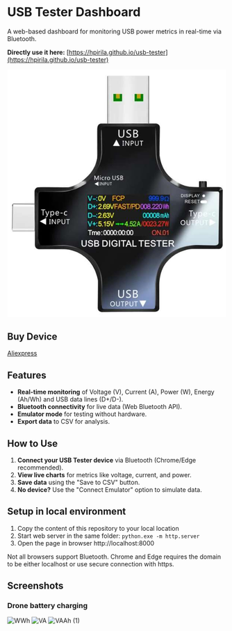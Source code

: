 # USB Tester Dashboard
A web-based dashboard for monitoring USB power metrics in real-time via Bluetooth.  

**Directly use it here:** [https://hpirila.github.io/usb-tester](https://hpirila.github.io/usb-tester)

![USB Tester Dashboard Preview](images/image.jpg)  

## Buy Device
[Aliexpress](https://s.click.aliexpress.com/e/_oF8CCmf)  


## Features
- **Real-time monitoring** of Voltage (V), Current (A), Power (W), Energy (Ah/Wh) and USB data lines (D+/D-).  
- **Bluetooth connectivity** for live data (Web Bluetooth API).  
- **Emulator mode** for testing without hardware.  
- **Export data** to CSV for analysis.  
## How to Use
1. **Connect your USB Tester device** via Bluetooth (Chrome/Edge recommended).  
2. **View live charts** for metrics like voltage, current, and power.  
3. **Save data** using the "Save to CSV" button.  
4. **No device?** Use the "Connect Emulator" option to simulate data.  
## Setup in local environment
1. Copy the content of this repository to your local location
2. Start web server in the same folder: `python.exe -m http.server`
3. Open the page in browser http://localhost:8000

Not all browsers support Bluetooth. Chrome and Edge requires the domain to be either localhost or use secure connection with https.
## Screenshots
### Drone battery charging
![WWh](https://github.com/user-attachments/assets/de36aba7-1934-4530-8110-844173978df9)
![VA](https://github.com/user-attachments/assets/249696f6-d5f8-4de7-be76-b9fa8e55d80d)
![VAAh (1)](https://github.com/user-attachments/assets/f7702524-3c04-4158-b155-006e669e6481)
